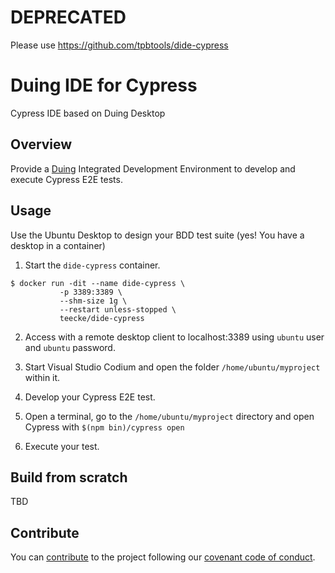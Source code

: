 # DEPRECATED

Please use https://github.com/tpbtools/dide-cypress

# Duing IDE for Cypress

Cypress IDE based on Duing Desktop

## Overview

Provide a [Duing](https://github.com/kairops/docker-ubuntu-xrdp-mate-custom/tree/master/duing) Integrated Development Environment to develop and execute Cypress E2E tests.

## Usage


Use the Ubuntu Desktop to design your BDD test suite (yes! You have a desktop in a container)

1. Start the `dide-cypress` container.

```console
$ docker run -dit --name dide-cypress \
           -p 3389:3389 \
           --shm-size 1g \
           --restart unless-stopped \
           teecke/dide-cypress
```

2. Access with a remote desktop client to localhost:3389 using `ubuntu` user and `ubuntu` password.

3. Start Visual Studio Codium and open the folder `/home/ubuntu/myproject` within it.

4. Develop your Cypress E2E test.

5. Open a terminal, go to the `/home/ubuntu/myproject` directory and open Cypress with `$(npm bin)/cypress open`

6. Execute your test.

## Build from scratch

TBD

## Contribute

You can [contribute](CONTRIBUTING.md) to the project following our [covenant code of conduct](CODE_OF_CONDUCT.md).
